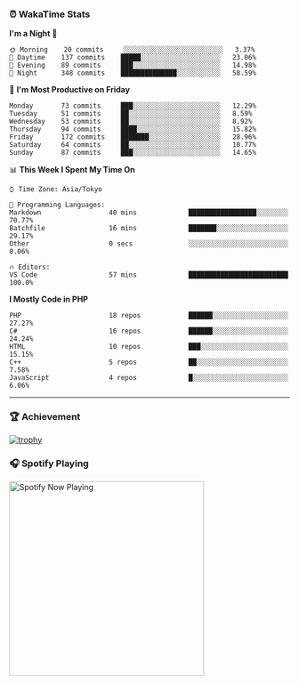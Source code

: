 ### ⏰ WakaTime Stats


<!--START_SECTION:waka-->
**I'm a Night 🦉** 

```text
🌞 Morning    20 commits     ░░░░░░░░░░░░░░░░░░░░░░░░░   3.37% 
🌆 Daytime    137 commits    █████░░░░░░░░░░░░░░░░░░░░   23.06% 
🌃 Evening    89 commits     ███░░░░░░░░░░░░░░░░░░░░░░   14.98% 
🌙 Night      348 commits    ██████████████░░░░░░░░░░░   58.59%

```
📅 **I'm Most Productive on Friday** 

```text
Monday       73 commits     ███░░░░░░░░░░░░░░░░░░░░░░   12.29% 
Tuesday      51 commits     ██░░░░░░░░░░░░░░░░░░░░░░░   8.59% 
Wednesday    53 commits     ██░░░░░░░░░░░░░░░░░░░░░░░   8.92% 
Thursday     94 commits     ████░░░░░░░░░░░░░░░░░░░░░   15.82% 
Friday       172 commits    ███████░░░░░░░░░░░░░░░░░░   28.96% 
Saturday     64 commits     ██░░░░░░░░░░░░░░░░░░░░░░░   10.77% 
Sunday       87 commits     ███░░░░░░░░░░░░░░░░░░░░░░   14.65%

```


📊 **This Week I Spent My Time On** 

```text
⌚︎ Time Zone: Asia/Tokyo

💬 Programming Languages: 
Markdown                 40 mins             █████████████████░░░░░░░░   70.77% 
Batchfile                16 mins             ███████░░░░░░░░░░░░░░░░░░   29.17% 
Other                    0 secs              ░░░░░░░░░░░░░░░░░░░░░░░░░   0.06%

🔥 Editors: 
VS Code                  57 mins             █████████████████████████   100.0%

```

**I Mostly Code in PHP** 

```text
PHP                      18 repos            ██████░░░░░░░░░░░░░░░░░░░   27.27% 
C#                       16 repos            ██████░░░░░░░░░░░░░░░░░░░   24.24% 
HTML                     10 repos            ███░░░░░░░░░░░░░░░░░░░░░░   15.15% 
C++                      5 repos             ██░░░░░░░░░░░░░░░░░░░░░░░   7.58% 
JavaScript               4 repos             █░░░░░░░░░░░░░░░░░░░░░░░░   6.06%

```



<!--END_SECTION:waka-->

---

### 🏆 Achievement

[![trophy](https://github-profile-trophy.vercel.app/?username=Slime-hatena&theme=flat&no-bg=true&no-frame=true&column=8)](https://github.com/ryo-ma/github-profile-trophy)

### 🎧 Spotify Playing

[<img src="https://spotify-now-playing-slime-hatena.vercel.app/api/spotify-playing" alt="Spotify Now Playing" width="350" />](https://open.spotify.com/user/slime_hatena)

<!--
**Slime-hatena/Slime-hatena** is a ✨ _special_ ✨ repository because its `README.md` (this file) appears on your GitHub profile.

Here are some ideas to get you started:

- 🔭 I’m currently working on ...
- 🌱 I’m currently learning ...
- 👯 I’m looking to collaborate on ...
- 🤔 I’m looking for help with ...
- 💬 Ask me about ...
- 📫 How to reach me: ...
- 😄 Pronouns: ...
- ⚡ Fun fact: ...
-->
